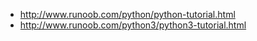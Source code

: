 
* http://www.runoob.com/python/python-tutorial.html
* http://www.runoob.com/python3/python3-tutorial.html
